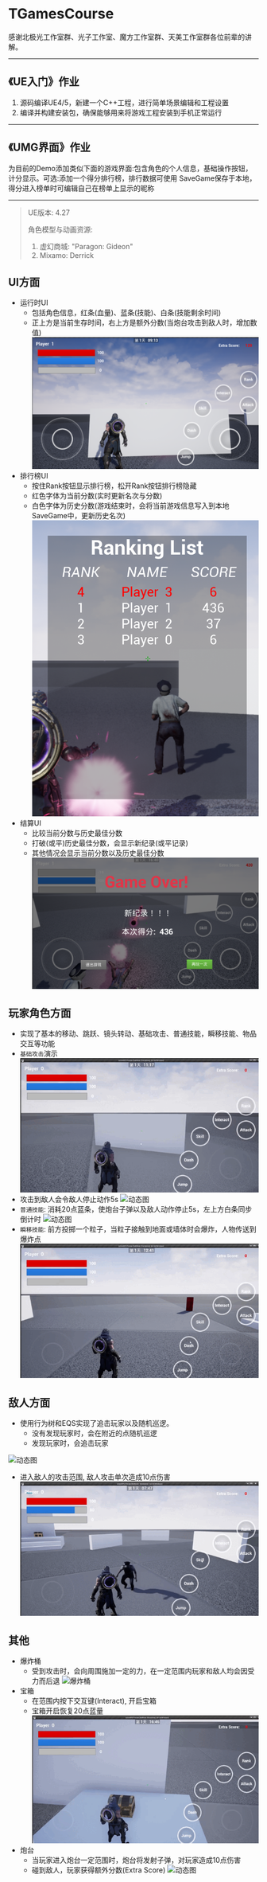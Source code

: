 # TGamesCourse
感谢北极光工作室群、光子工作室、魔方工作室群、天美工作室群各位前辈的讲解。

---
## 《UE入门》作业
1. 源码编译UE4/5，新建一个C++工程，进行简单场景编辑和工程设置
2. 编译并构建安装包，确保能够用来将游戏工程安装到手机正常运行
---

## 《UMG界面》作业
为目前的Demo添加类似下面的游戏界面:包含角色的个人信息，基础操作按钮，计分显示。可选:添加一个得分排行榜，排行数据可使用
SaveGame保存于本地，得分进入榜单时可编辑自己在榜单上显示的昵称

--- 

> UE版本: 4.27  
> 
> 角色模型与动画资源: 
> 1. 虚幻商城: "Paragon: Gideon"
> 2. Mixamo: Derrick  
## UI方面
- 运行时UI
    - 包括角色信息，红条(血量)、蓝条(技能)、白条(技能剩余时间)
    - 正上方是当前生存时间，右上方是额外分数(当炮台攻击到敌人时，增加数值)
![UI](ReadmeAsset\runtimeUI.png)
- 排行榜UI
    - 按住Rank按钮显示排行榜，松开Rank按钮排行榜隐藏
    - 红色字体为当前分数(实时更新名次与分数)
    - 白色字体为历史分数(游戏结束时，会将当前游戏信息写入到本地SaveGame中，更新历史名次)
![UI](ReadmeAsset\RankUI.png)
- 结算UI
    - 比较当前分数与历史最佳分数
    - 打破(或平)历史最佳分数，会显示新纪录(或平记录)
    - 其他情况会显示当前分数以及历史最佳分数
![UI](ReadmeAsset\OverUI.png)

## 玩家角色方面
- 实现了基本的移动、跳跃、镜头转动、基础攻击、普通技能，瞬移技能、物品交互等功能
- `基础攻击`演示
![动态图](ReadmeAsset\gif\PrimaryAttack.gif)
- 攻击到敌人会令敌人停止动作5s
![动态图](ReadmeAsset\gif\AttackZom.gif)
- `普通技能`: 消耗20点蓝条，使炮台子弹以及敌人动作停止5s，左上方白条同步倒计时
![动态图](ReadmeAsset\gif\Canon.gif)
- `瞬移技能`: 前方投掷一个粒子，当粒子接触到地面或墙体时会爆炸，人物传送到爆炸点
![动态图](ReadmeAsset\gif\Dash.gif)


## 敌人方面
- 使用行为树和EQS实现了追击玩家以及随机巡逻。
    - 没有发现玩家时，会在附近的点随机巡逻
    - 发现玩家时，会追击玩家   

![动态图](ReadmeAsset\gif\FollowRoam.gif)
- 进入敌人的攻击范围, 敌人攻击单次造成10点伤害
![攻击玩家](ReadmeAsset\gif\ZomAttack.gif)


## 其他
- 爆炸桶
    - 受到攻击时，会向周围施加一定的力，在一定范围内玩家和敌人均会因受力而后退
![爆炸桶](ReadmeAsset\gif\Explode.gif)
- 宝箱
    - 在范围内按下交互键(Interact), 开启宝箱
    - 宝箱开启恢复20点蓝量
![爆炸桶](ReadmeAsset\gif\Treasure.gif)
- 炮台
    - 当玩家进入炮台一定范围时，炮台将发射子弹，对玩家造成10点伤害
    - 碰到敌人，玩家获得额外分数(Extra Score)
![动态图](ReadmeAsset\gif\Canon.gif)